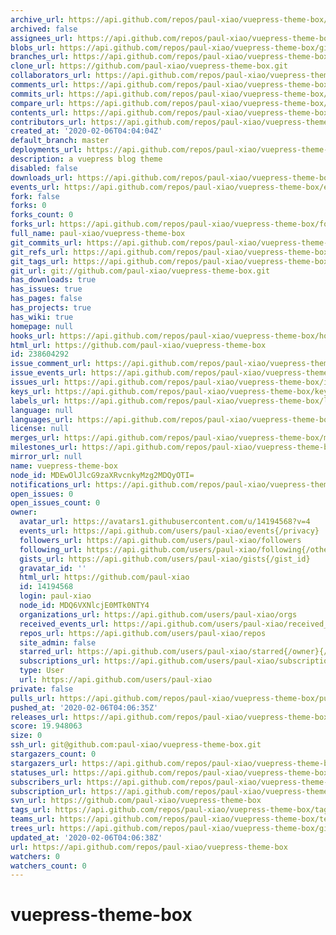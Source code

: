 ```yaml
---
archive_url: https://api.github.com/repos/paul-xiao/vuepress-theme-box/{archive_format}{/ref}
archived: false
assignees_url: https://api.github.com/repos/paul-xiao/vuepress-theme-box/assignees{/user}
blobs_url: https://api.github.com/repos/paul-xiao/vuepress-theme-box/git/blobs{/sha}
branches_url: https://api.github.com/repos/paul-xiao/vuepress-theme-box/branches{/branch}
clone_url: https://github.com/paul-xiao/vuepress-theme-box.git
collaborators_url: https://api.github.com/repos/paul-xiao/vuepress-theme-box/collaborators{/collaborator}
comments_url: https://api.github.com/repos/paul-xiao/vuepress-theme-box/comments{/number}
commits_url: https://api.github.com/repos/paul-xiao/vuepress-theme-box/commits{/sha}
compare_url: https://api.github.com/repos/paul-xiao/vuepress-theme-box/compare/{base}...{head}
contents_url: https://api.github.com/repos/paul-xiao/vuepress-theme-box/contents/{+path}
contributors_url: https://api.github.com/repos/paul-xiao/vuepress-theme-box/contributors
created_at: '2020-02-06T04:04:04Z'
default_branch: master
deployments_url: https://api.github.com/repos/paul-xiao/vuepress-theme-box/deployments
description: a vuepress blog theme
disabled: false
downloads_url: https://api.github.com/repos/paul-xiao/vuepress-theme-box/downloads
events_url: https://api.github.com/repos/paul-xiao/vuepress-theme-box/events
fork: false
forks: 0
forks_count: 0
forks_url: https://api.github.com/repos/paul-xiao/vuepress-theme-box/forks
full_name: paul-xiao/vuepress-theme-box
git_commits_url: https://api.github.com/repos/paul-xiao/vuepress-theme-box/git/commits{/sha}
git_refs_url: https://api.github.com/repos/paul-xiao/vuepress-theme-box/git/refs{/sha}
git_tags_url: https://api.github.com/repos/paul-xiao/vuepress-theme-box/git/tags{/sha}
git_url: git://github.com/paul-xiao/vuepress-theme-box.git
has_downloads: true
has_issues: true
has_pages: false
has_projects: true
has_wiki: true
homepage: null
hooks_url: https://api.github.com/repos/paul-xiao/vuepress-theme-box/hooks
html_url: https://github.com/paul-xiao/vuepress-theme-box
id: 238604292
issue_comment_url: https://api.github.com/repos/paul-xiao/vuepress-theme-box/issues/comments{/number}
issue_events_url: https://api.github.com/repos/paul-xiao/vuepress-theme-box/issues/events{/number}
issues_url: https://api.github.com/repos/paul-xiao/vuepress-theme-box/issues{/number}
keys_url: https://api.github.com/repos/paul-xiao/vuepress-theme-box/keys{/key_id}
labels_url: https://api.github.com/repos/paul-xiao/vuepress-theme-box/labels{/name}
language: null
languages_url: https://api.github.com/repos/paul-xiao/vuepress-theme-box/languages
license: null
merges_url: https://api.github.com/repos/paul-xiao/vuepress-theme-box/merges
milestones_url: https://api.github.com/repos/paul-xiao/vuepress-theme-box/milestones{/number}
mirror_url: null
name: vuepress-theme-box
node_id: MDEwOlJlcG9zaXRvcnkyMzg2MDQyOTI=
notifications_url: https://api.github.com/repos/paul-xiao/vuepress-theme-box/notifications{?since,all,participating}
open_issues: 0
open_issues_count: 0
owner:
  avatar_url: https://avatars1.githubusercontent.com/u/14194568?v=4
  events_url: https://api.github.com/users/paul-xiao/events{/privacy}
  followers_url: https://api.github.com/users/paul-xiao/followers
  following_url: https://api.github.com/users/paul-xiao/following{/other_user}
  gists_url: https://api.github.com/users/paul-xiao/gists{/gist_id}
  gravatar_id: ''
  html_url: https://github.com/paul-xiao
  id: 14194568
  login: paul-xiao
  node_id: MDQ6VXNlcjE0MTk0NTY4
  organizations_url: https://api.github.com/users/paul-xiao/orgs
  received_events_url: https://api.github.com/users/paul-xiao/received_events
  repos_url: https://api.github.com/users/paul-xiao/repos
  site_admin: false
  starred_url: https://api.github.com/users/paul-xiao/starred{/owner}{/repo}
  subscriptions_url: https://api.github.com/users/paul-xiao/subscriptions
  type: User
  url: https://api.github.com/users/paul-xiao
private: false
pulls_url: https://api.github.com/repos/paul-xiao/vuepress-theme-box/pulls{/number}
pushed_at: '2020-02-06T04:06:35Z'
releases_url: https://api.github.com/repos/paul-xiao/vuepress-theme-box/releases{/id}
score: 19.948063
size: 0
ssh_url: git@github.com:paul-xiao/vuepress-theme-box.git
stargazers_count: 0
stargazers_url: https://api.github.com/repos/paul-xiao/vuepress-theme-box/stargazers
statuses_url: https://api.github.com/repos/paul-xiao/vuepress-theme-box/statuses/{sha}
subscribers_url: https://api.github.com/repos/paul-xiao/vuepress-theme-box/subscribers
subscription_url: https://api.github.com/repos/paul-xiao/vuepress-theme-box/subscription
svn_url: https://github.com/paul-xiao/vuepress-theme-box
tags_url: https://api.github.com/repos/paul-xiao/vuepress-theme-box/tags
teams_url: https://api.github.com/repos/paul-xiao/vuepress-theme-box/teams
trees_url: https://api.github.com/repos/paul-xiao/vuepress-theme-box/git/trees{/sha}
updated_at: '2020-02-06T04:06:38Z'
url: https://api.github.com/repos/paul-xiao/vuepress-theme-box
watchers: 0
watchers_count: 0
---
```


# vuepress-theme-box
